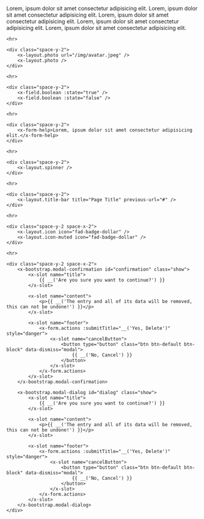 <x-container class="w-full text-sm space-y-8">
    <div class="space-y-2">
        <x-alert type="success" title="Action required">Lorem, ipsum dolor sit amet consectetur adipisicing elit.</x-alert>
        <x-alert type="info" title="Action required">Lorem, ipsum dolor sit amet consectetur adipisicing elit.</x-alert>
        <x-alert type="warning" title="Action required">Lorem, ipsum dolor sit amet consectetur adipisicing elit.</x-alert>
        <x-alert type="danger" title="Action required">Lorem, ipsum dolor sit amet consectetur adipisicing elit.</x-alert>
        <x-alert type="default" title="Action required">Lorem, ipsum dolor sit amet consectetur adipisicing elit.</x-alert>
    </div>

    <hr>

    <div class="space-y-2">
        <x-layout.photo url="/img/avatar.jpeg" />
        <x-layout.photo />
    </div>

    <hr>

    <div class="space-y-2">
        <x-field.boolean :state="true" />
        <x-field.boolean :state="false" />
    </div>

    <hr>

    <div class="space-y-2">
        <x-form-help>Lorem, ipsum dolor sit amet consectetur adipisicing elit.</x-form-help>
    </div>

    <hr>

    <div class="space-y-2">
        <x-layout.spinner />
    </div>

    <hr>

    <div class="space-y-2">
        <x-layout.title-bar title="Page Title" previous-url="#" />
    </div>

    <hr>

    <div class="space-y-2 space-x-2">
        <x-layout.icon icon="fad-badge-dollar" />
        <x-layout.icon-muted icon="fad-badge-dollar" />
    </div>

    <hr>

    <div class="space-y-2 space-x-2">
        <x-bootstrap.modal-confirmation id="confirmation" class="show">
            <x-slot name="title">
                {{ __('Are you sure you want to continue?') }}
            </x-slot>

            <x-slot name="content">
                <p>{{ __('The entry and all of its data will be removed, this can not be undone!') }}</p>
            </x-slot>

            <x-slot name="footer">
                <x-form.actions :submitTitle="__('Yes, Delete')" style="danger">
                    <x-slot name="cancelButton">
                        <button type="button" class="btn btn-default btn-block" data-dismiss="modal">
                            {{ __('No, Cancel') }}
                        </button>
                    </x-slot>
                </x-form.actions>
            </x-slot>
        </x-bootstrap.modal-confirmation>

        <x-bootstrap.modal-dialog id="dialog" class="show">
            <x-slot name="title">
                {{ __('Are you sure you want to continue?') }}
            </x-slot>

            <x-slot name="content">
                <p>{{ __('The entry and all of its data will be removed, this can not be undone!') }}</p>
            </x-slot>

            <x-slot name="footer">
                <x-form.actions :submitTitle="__('Yes, Delete')" style="danger">
                    <x-slot name="cancelButton">
                        <button type="button" class="btn btn-default btn-block" data-dismiss="modal">
                            {{ __('No, Cancel') }}
                        </button>
                    </x-slot>
                </x-form.actions>
            </x-slot>
        </x-bootstrap.modal-dialog>
    </div>
</x-container>
